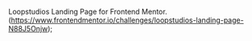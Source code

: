 Loopstudios Landing Page for Frontend Mentor. (https://www.frontendmentor.io/challenges/loopstudios-landing-page-N88J5Onjw);

